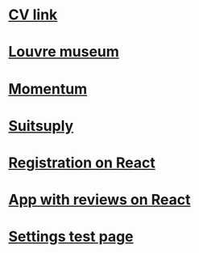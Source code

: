 # [CV link](https://anaistat.github.io/Portfolio/CV/)
# [Louvre museum](https://anaistat.github.io/Portfolio/Louvre-museum/)
# [Momentum](https://anaistat.github.io/Portfolio/momentum/)
# [Suitsuply](https://anaistat.github.io/Portfolio/Suitsuply/)
# [Registration on React](https://immense-shore-42213.herokuapp.com/)
# [App with reviews on React](https://reccom.herokuapp.com/)
# [Settings test page](https://anaistat.github.io/techcore_test/)
